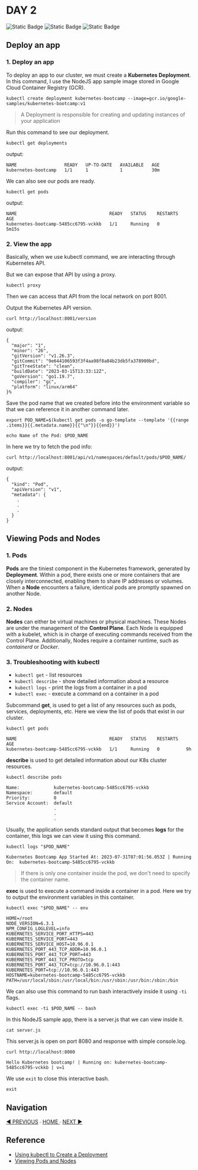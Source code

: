 # DAY 2

![Static Badge](https://img.shields.io/badge/Date-31--7--2023-f5f5f5?logo=googlecalendar&logoColor=f5f5f5)
![Static Badge](https://img.shields.io/badge/Docker-v24.0.2-2496ed?logo=docker&logoColor=2496ed)
![Static Badge](https://img.shields.io/badge/minikube-v1.30.1-326ce5?logo=kubernetes&logoColor=326ce5)

## Deploy an app

### 1. Deploy an app

To deploy an app to our cluster, we must create a **Kubernetes Deployment**. In this command, I use the NodeJS app sample image stored in Google Cloud Container Registry (GCR).

`kubectl create deployment kubernetes-bootcamp --image=gcr.io/google-samples/kubernetes-bootcamp:v1`

> A Deployment is responsible for creating and updating instances of your application

Run this command to see our deployment.

`kubectl get deployments`

output:
```
NAME                  READY   UP-TO-DATE   AVAILABLE   AGE
kubernetes-bootcamp   1/1     1            1           30m
```

We can also see our pods are ready.

`kubectl get pods`

output:
```
NAME                                   READY   STATUS    RESTARTS   AGE
kubernetes-bootcamp-5485cc6795-vckkb   1/1     Running   0          5m15s
```

### 2. View the app

Basically, when we use kubectl command, we are interacting through Kubernetes API.

But we can expose that API by using a proxy.

`kubectl proxy`

Then we can access that API from the local network on port 8001. 

Output the Kubernetes API version.

`curl http://localhost:8001/version`

output:
```
{
  "major": "1",
  "minor": "26",
  "gitVersion": "v1.26.3",
  "gitCommit": "9e644106593f3f4aa98f8a84b23db5fa378900bd",
  "gitTreeState": "clean",
  "buildDate": "2023-03-15T13:33:12Z",
  "goVersion": "go1.19.7",
  "compiler": "gc",
  "platform": "linux/arm64"
}%
```

Save the pod name that we created before into the environment variable so that we can reference it in another command later.

`export POD_NAME=$(kubectl get pods -o go-template --template '{{range .items}}{{.metadata.name}}{{"\n"}}{{end}}')`

`echo Name of the Pod: $POD_NAME`

In here we try to fetch the pod info:

`curl http://localhost:8001/api/v1/namespaces/default/pods/$POD_NAME/`

output:
```
{
  "kind": "Pod",
  "apiVersion": "v1",
  "metadata": {
    .
    .
    .
  }
}
```

## Viewing Pods and Nodes

### 1. Pods

**Pods** are the tiniest component in the Kubernetes framework, generated by **Deployment**. Within a pod, there exists one or more containers that are closely interconnected, enabling them to share IP addresses or volumes. When a **Node** encounters a failure, identical pods are promptly spawned on another Node.

### 2. Nodes

**Nodes** can either be virtual machines or physical machines. These Nodes are under the management of the **Control Plane**. Each Node is equipped with a kubelet, which is in charge of executing commands received from the Control Plane. Additionally, Nodes require a container runtime, such as *containerd* or *Docker*.

### 3. Troubleshooting with kubectl

- `kubectl get` - list resources
- `kubectl describe` - show detailed information about a resource
- `kubectl logs` - print the logs from a container in a pod
- `kubectl exec` - execute a command on a container in a pod

Subcommand **get**, is used to get a list of any resources such as pods, services, deployments, etc. Here we view the list of pods that exist in our cluster.

`kubectl get pods`

```
NAME                                   READY   STATUS    RESTARTS   AGE
kubernetes-bootcamp-5485cc6795-vckkb   1/1     Running   0          9h
```

**describe** is used to get detailed information about our K8s cluster resources.

`kubectl describe pods`

```
Name:             kubernetes-bootcamp-5485cc6795-vckkb
Namespace:        default
Priority:         0
Service Account:  default
                  .
                  .
                  .
```

Usually, the application sends standard output that becomes **logs** for the container, this logs we can view it using this command.

`kubectl logs "$POD_NAME"`

```
Kubernetes Bootcamp App Started At: 2023-07-31T07:01:56.053Z | Running On:  kubernetes-bootcamp-5485cc6795-vckkb 
```

> If there is only one container inside the pod, we don't need to specify the container name.

**exec** is used to execute a command inside a container in a pod. Here we try to output the environment variables in this container.

`kubectl exec "$POD_NAME" -- env`

```
HOME=/root
NODE_VERSION=6.3.1
NPM_CONFIG_LOGLEVEL=info
KUBERNETES_SERVICE_PORT_HTTPS=443
KUBERNETES_SERVICE_PORT=443
KUBERNETES_SERVICE_HOST=10.96.0.1
KUBERNETES_PORT_443_TCP_ADDR=10.96.0.1
KUBERNETES_PORT_443_TCP_PORT=443
KUBERNETES_PORT_443_TCP_PROTO=tcp
KUBERNETES_PORT_443_TCP=tcp://10.96.0.1:443
KUBERNETES_PORT=tcp://10.96.0.1:443
HOSTNAME=kubernetes-bootcamp-5485cc6795-vckkb
PATH=/usr/local/sbin:/usr/local/bin:/usr/sbin:/usr/bin:/sbin:/bin
```

We can also use this command to run bash interactively inside it using `-ti` flags.

`kubectl exec -ti $POD_NAME -- bash`

In this NodeJS sample app, there is a server.js that we can view inside it.

`cat server.js`

This server.js is open on port 8080 and response with simple console.log.

`curl http://localhost:8080`

```
Hello Kubernetes bootcamp! | Running on: kubernetes-bootcamp-5485cc6795-vckkb | v=1
```

We use `exit` to close this interactive bash.

`exit`

## Navigation

[&#9664; PREVIOUS](../day-1/README.md) ∙ [ HOME ](../../README.md) ∙ [NEXT &#9654;](../day-3/README.md)

## Reference
- [Using kubectl to Create a Deployment](https://kubernetes.io/docs/tutorials/kubernetes-basics/deploy-app/deploy-intro/)
- [Viewing Pods and Nodes](https://kubernetes.io/docs/tutorials/kubernetes-basics/explore/explore-intro/)